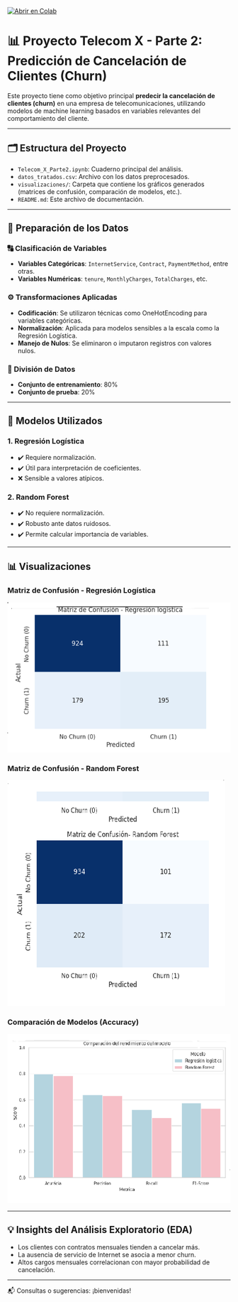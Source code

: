[![Abrir en Colab](https://colab.research.google.com/assets/colab-badge.svg)](https://colab.research.google.com/github/mariantocostanzo/Challange_Telecom_X_parte2/blob/main/telecom_X_parte%202.ipynb)

# 📊 Proyecto Telecom X - Parte 2: Predicción de Cancelación de Clientes (Churn)

Este proyecto tiene como objetivo principal **predecir la cancelación de clientes (churn)** en una empresa de telecomunicaciones, utilizando modelos de machine learning basados en variables relevantes del comportamiento del cliente.

---

## 🗂️ Estructura del Proyecto

- `Telecom_X_Parte2.ipynb`: Cuaderno principal del análisis.
- `datos_tratados.csv`: Archivo con los datos preprocesados.
- `visualizaciones/`: Carpeta que contiene los gráficos generados (matrices de confusión, comparación de modelos, etc.).
- `README.md`: Este archivo de documentación.

---

## 🧹 Preparación de los Datos

### 🔠 Clasificación de Variables

- **Variables Categóricas**: `InternetService`, `Contract`, `PaymentMethod`, entre otras.
- **Variables Numéricas**: `tenure`, `MonthlyCharges`, `TotalCharges`, etc.

### ⚙️ Transformaciones Aplicadas

- **Codificación**: Se utilizaron técnicas como OneHotEncoding para variables categóricas.
- **Normalización**: Aplicada para modelos sensibles a la escala como la Regresión Logística.
- **Manejo de Nulos**: Se eliminaron o imputaron registros con valores nulos.

### 🧪 División de Datos

- **Conjunto de entrenamiento**: 80%
- **Conjunto de prueba**: 20%

---

## 🤖 Modelos Utilizados

### 1. Regresión Logística

- ✔️ Requiere normalización.
- ✔️ Útil para interpretación de coeficientes.
- ❌ Sensible a valores atípicos.

### 2. Random Forest

- ✔️ No requiere normalización.
- ✔️ Robusto ante datos ruidosos.
- ✔️ Permite calcular importancia de variables.

---

## 📊 Visualizaciones

### Matriz de Confusión - Regresión Logística

![Matriz de Confusión - Regresión Logística](visualizaciones/matriz-regresion_logistica.png)

### Matriz de Confusión - Random Forest

![Matriz de Confusión - Random Forest](visualizaciones/matriz-random.png)

### Comparación de Modelos (Accuracy)

![Comparación de Modelos](visualizaciones/comparacion_rendimientos.png)

---

## 💡 Insights del Análisis Exploratorio (EDA)

- Los clientes con contratos mensuales tienden a cancelar más.
- La ausencia de servicio de Internet se asocia a menor churn.
- Altos cargos mensuales correlacionan con mayor probabilidad de cancelación.

---

📬 Consultas o sugerencias: ¡bienvenidas!

